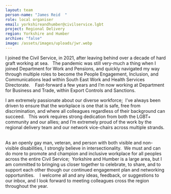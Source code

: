 ```yaml
---
layout: team
person-name: "James Reid  "
role: local organiser
email: yorkshireandhumber@civilservice.lgbt
project: Regional Delivery
region: Yorkshire and Humber
archive: "false"
image: /assets/images/uploads/jwr.webp
---
```

I joined the Civil Service, in 2021, after leaving behind over a decade of hard graft working at sea.   The pandemic was still very-much a thing when I joined Department for Work and Pensions, and quickly navigated my way through multiple roles to become the People Engagement, Inclusion, and Communications lead within South East Work and Health Services Directorate.    Fast-forward a few years and I’m now working at Department for Business and Trade, within Export Controls and Sanctions.

I am extremely passionate about our diverse workforce;  I’ve always been driven to ensure that the workplace is one that is safe, free from discrimination, and where all colleagues regardless of their background can succeed.   This work requires strong dedication from both the LGBT+ community and our allies; and I’m extremely proud of the work by the regional delivery team and our network vice-chairs across multiple strands.    

As an openly gay man, veteran, and person with both visible and non-visible disabilities, I strongly believe in intersectionality.  We must and can do more to promote and champion and inclusive workplace for all peoples across the entire Civil Service;  Yorkshire and Humber is a large area, but I am committed to bringing us closer together to celebrate, to share, and to support each other though our continued engagement plan and networking opportunities.    I welcome all and any ideas, feedback, or suggestions to our inbox, and I look forward to meeting colleagues cross the region throughout the year.
